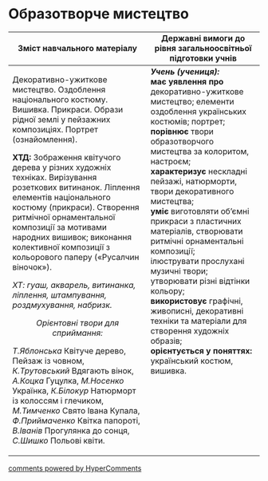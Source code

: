 <div id="hypercomments_widget" class="js-hypercomments-widget invisible"></div>

Образотворче мистецтво
=============================================

<table>
  <tr>
    <td width="55%" align="center"><b>Зміст навчального матеріалу</b></td>
    <td width="45%" align="center"><b>Державні вимоги до рівня загальноосвітньої підготовки учнів</b></td>
  </tr>
<tbody>
  <tr>
    <td width="55%" style="vertical-align:top !important;">
<p>Декоративно-ужиткове мистецтво. Оздоблення національного костюму. Вишивка. Прикраси. Образи рідної землі у пейзажних композиціях. Портрет (ознайомлення).</p>  
<p><b>ХТД:</b> Зображення квітучого дерева у різних художніх техніках. Вирізування розеткових витинанок. Ліплення елементів національного костюму (прикраси). Створення ритмічної орнаментальної композиції за мотивами народних вишивок; виконання колективної композиції з кольорового паперу («Русалчин віночок»).</p> 
<p><i>ХТ: гуаш, акварель, витинанка, ліплення, штампування, роздмухування, набризк.</i></p>
<center><i>Орієнтовні твори для сприймання:</i></center>
<p><i>Т.Яблонська</i> Квітуче дерево, Пейзаж із човном, <i>К.Трутовський</i> Вдягають вінок, <i>А.Коцка</i> Гуцулка, <i>М.Носенко</i> Українка, <i>К.Білокур</i> Натюрморт із колоссям і глечиком, <i>М.Тимченко</i> Свято Івана Купала, <i>Ф.Приймаченко</i> Квітка папороті, <i>В.Іванів</i> Прогулянка до сонця, <i>С.Шишко</i> Польові квіти.</p>
	</td>
<td width="45%" style="vertical-align:top !important;"><b><i>Учень (учениця):</i></b><br>
<b>має уявлення про</b> декоративно-ужиткове мистецтво; елементи оздоблення українських костюмів; портрет;<br>
<b>порівнює</b> твори образотворчого мистецтва за колоритом, настроєм;<br>
<b>характеризує</b> нескладні пейзажі, натюрморти, твори декоративного мистецтва;<br>
<b>уміє</b> виготовляти об’ємні прикраси з пластичних матеріалів, створювати ритмічні орнаментальні композиції;  <br>ілюструвати прослухані музичні твори; утворювати різні відтінки кольору;<br>
<b>використовує</b> графічні, живописні, декоративні техніки та матеріали для створення художніх образів;<br>
<b>орієнтується у поняттях:</b> український костюм, вишивка.<br>
</td>
	</tr>
</tbody>
</table>

<div class="js-hypercomments-container">
<a href="http://hypercomments.com" class="hc-link" title="comments widget">comments powered by HyperComments</a>
</div>